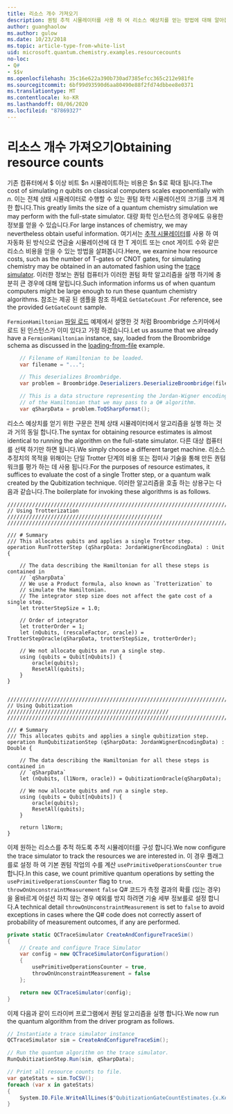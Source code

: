 ```yaml
---
title: 리소스 개수 가져오기
description: 퀀텀 추적 시뮬레이터를 사용 하 여 리소스 예상치를 얻는 방법에 대해 알아봅니다.
author: guanghaolow
ms.author: gulow
ms.date: 10/23/2018
ms.topic: article-type-from-white-list
uid: microsoft.quantum.chemistry.examples.resourcecounts
no-loc:
- Q#
- $$v
ms.openlocfilehash: 35c16e622a390b730ad7385efcc365c212e981fe
ms.sourcegitcommit: 6bf99d93590d6aa80490e88f2fd74dbbee8e0371
ms.translationtype: MT
ms.contentlocale: ko-KR
ms.lasthandoff: 08/06/2020
ms.locfileid: "87869327"
---
```

# <a name="obtaining-resource-counts"></a><span data-ttu-id="b555d-103">리소스 개수 가져오기</span><span class="sxs-lookup"><span data-stu-id="b555d-103">Obtaining resource counts</span></span>

<span data-ttu-id="b555d-104">기존 컴퓨터에서 $ 이상 비트 $n 시뮬레이트하는 비용은 $n $로 확대 됩니다.</span><span class="sxs-lookup"><span data-stu-id="b555d-104">The cost of simulating $n$ qubits on classical computers scales exponentially with $n$.</span></span> <span data-ttu-id="b555d-105">이는 전체 상태 시뮬레이터로 수행할 수 있는 퀀텀 화학 시뮬레이션의 크기를 크게 제한 합니다.</span><span class="sxs-lookup"><span data-stu-id="b555d-105">This greatly limits the size of a quantum chemistry simulation we may perform with the full-state simulator.</span></span> <span data-ttu-id="b555d-106">대량 화학 인스턴스의 경우에도 유용한 정보를 얻을 수 있습니다.</span><span class="sxs-lookup"><span data-stu-id="b555d-106">For large instances of chemistry, we may nevertheless obtain useful information.</span></span> <span data-ttu-id="b555d-107">여기서는 [추적 시뮬레이터](xref:microsoft.quantum.machines.qc-trace-simulator.intro)를 사용 하 여 자동화 된 방식으로 연금술 시뮬레이션에 대 한 T 게이트 또는 cnot 게이트 수와 같은 리소스 비용을 얻을 수 있는 방법을 살펴봅니다.</span><span class="sxs-lookup"><span data-stu-id="b555d-107">Here, we examine how resource costs, such as the number of T-gates or CNOT gates, for simulating chemistry may be obtained in an automated fashion using the [trace simulator](xref:microsoft.quantum.machines.qc-trace-simulator.intro).</span></span> <span data-ttu-id="b555d-108">이러한 정보는 퀀텀 컴퓨터가 이러한 퀀텀 화학 알고리즘을 실행 하기에 충분히 큰 경우에 대해 알립니다.</span><span class="sxs-lookup"><span data-stu-id="b555d-108">Such information informs us of when quantum computers might be large enough to run these quantum chemistry algorithms.</span></span> <span data-ttu-id="b555d-109">참조는 제공 된 샘플을 참조 하세요 `GetGateCount` .</span><span class="sxs-lookup"><span data-stu-id="b555d-109">For reference, see the provided `GetGateCount` sample.</span></span>

<span data-ttu-id="b555d-110">`FermionHamiltonian` [파일 로드](xref:microsoft.quantum.chemistry.examples.loadhamiltonian) 예제에서 설명한 것 처럼 Broombridge 스키마에서 로드 된 인스턴스가 이미 있다고 가정 하겠습니다.</span><span class="sxs-lookup"><span data-stu-id="b555d-110">Let us assume that we already have a `FermionHamiltonian` instance, say, loaded from the Broombridge schema as discussed in the [loading-from-file](xref:microsoft.quantum.chemistry.examples.loadhamiltonian) example.</span></span> 

```csharp
    // Filename of Hamiltonian to be loaded.
    var filename = "...";

    // This deserializes Broombridge.
    var problem = Broombridge.Deserializers.DeserializeBroombridge(filename).ProblemDescriptions.First();

    // This is a data structure representing the Jordan-Wigner encoding 
    // of the Hamiltonian that we may pass to a Q# algorithm.
    var qSharpData = problem.ToQSharpFormat();
```

<span data-ttu-id="b555d-111">리소스 예상치를 얻기 위한 구문은 전체 상태 시뮬레이터에서 알고리즘을 실행 하는 것과 거의 동일 합니다.</span><span class="sxs-lookup"><span data-stu-id="b555d-111">The syntax for obtaining resource estimates is almost identical to running the algorithm on the full-state simulator.</span></span> <span data-ttu-id="b555d-112">다른 대상 컴퓨터를 선택 하기만 하면 됩니다.</span><span class="sxs-lookup"><span data-stu-id="b555d-112">We simply choose a different target machine.</span></span> <span data-ttu-id="b555d-113">리소스 추정치의 목적을 위해이는 단일 Trotter 단계의 비용 또는 접미사 기술을 통해 만든 퀀텀 워크를 평가 하는 데 사용 됩니다.</span><span class="sxs-lookup"><span data-stu-id="b555d-113">For the purposes of resource estimates, it suffices to evaluate the cost of a single Trotter step, or a quantum walk created by the Qubitization technique.</span></span> <span data-ttu-id="b555d-114">이러한 알고리즘을 호출 하는 상용구는 다음과 같습니다.</span><span class="sxs-lookup"><span data-stu-id="b555d-114">The boilerplate for invoking these algorithms is as follows.</span></span>

```qsharp
//////////////////////////////////////////////////////////////////////////
// Using Trotterization //////////////////////////////////////////////////
//////////////////////////////////////////////////////////////////////////

/// # Summary
/// This allocates qubits and applies a single Trotter step.
operation RunTrotterStep (qSharpData: JordanWignerEncodingData) : Unit {
    
    // The data describing the Hamiltonian for all these steps is contained in
    // `qSharpData`
    // We use a Product formula, also known as `Trotterization` to
    // simulate the Hamiltonian.
    // The integrator step size does not affect the gate cost of a single step.
    let trotterStepSize = 1.0;
    
    // Order of integrator
    let trotterOrder = 1;
    let (nQubits, (rescaleFactor, oracle)) = TrotterStepOracle(qSharpData, trotterStepSize, trotterOrder);
    
    // We not allocate qubits an run a single step.
    using (qubits = Qubit[nQubits]) {
        oracle(qubits);
        ResetAll(qubits);
    }
}


//////////////////////////////////////////////////////////////////////////
// Using Qubitization ////////////////////////////////////////////////////
//////////////////////////////////////////////////////////////////////////

/// # Summary
/// This allocates qubits and applies a single qubitization step.
operation RunQubitizationStep (qSharpData: JordanWignerEncodingData) : Double {
    
    // The data describing the Hamiltonian for all these steps is contained in
    // `qSharpData`
    let (nQubits, (l1Norm, oracle)) = QubitizationOracle(qSharpData);
    
    // We now allocate qubits and run a single step.
    using (qubits = Qubit[nQubits]) {
        oracle(qubits);
        ResetAll(qubits);
    }
    
    return l1Norm;
}
```

<span data-ttu-id="b555d-115">이제 원하는 리소스를 추적 하도록 추적 시뮬레이터를 구성 합니다.</span><span class="sxs-lookup"><span data-stu-id="b555d-115">We now configure the trace simulator to track the resources we are interested in.</span></span> <span data-ttu-id="b555d-116">이 경우 플래그를로 설정 하 여 기본 퀀텀 작업의 수를 계산 `usePrimitiveOperationsCounter` `true` 합니다.</span><span class="sxs-lookup"><span data-stu-id="b555d-116">In this case, we count primitive quantum operations by setting the `usePrimitiveOperationsCounter` flag to `true`.</span></span> <span data-ttu-id="b555d-117">`throwOnUnconstraintMeasurement` `false` Q# 코드가 측정 결과의 확률 (있는 경우)을 올바르게 어설션 하지 않는 경우 예외를 방지 하려면 기술 세부 정보를로 설정 합니다.</span><span class="sxs-lookup"><span data-stu-id="b555d-117">A technical detail `throwOnUnconstraintMeasurement` is set to `false` to avoid exceptions in cases where the Q# code does not correctly assert of probability of measurement outcomes, if any are performed.</span></span>

```csharp
private static QCTraceSimulator CreateAndConfigureTraceSim()
{
    // Create and configure Trace Simulator
    var config = new QCTraceSimulatorConfiguration()
    {
        usePrimitiveOperationsCounter = true,
        throwOnUnconstraintMeasurement = false
    };

    return new QCTraceSimulator(config);
}
```

<span data-ttu-id="b555d-118">이제 다음과 같이 드라이버 프로그램에서 퀀텀 알고리즘을 실행 합니다.</span><span class="sxs-lookup"><span data-stu-id="b555d-118">We now run the quantum algorithm from the driver program as follows.</span></span>

```csharp
// Instantiate a trace simulator instance
QCTraceSimulator sim = CreateAndConfigureTraceSim();

// Run the quantum algorithm on the trace simulator.
RunQubitizationStep.Run(sim, qSharpData);

// Print all resource counts to file.
var gateStats = sim.ToCSV();
foreach (var x in gateStats)
{
    System.IO.File.WriteAllLines($"QubitizationGateCountEstimates.{x.Key}.csv", new string[] { x.Value });
}
```